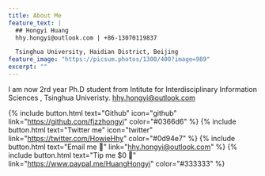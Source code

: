```yaml
---
title: About Me
feature_text: |
  ## Hongyi Huang
  hhy.hongyi@outlook.com | +86-13070119837

  Tsinghua University, Haidian District, Beijing
feature_image: "https://picsum.photos/1300/400?image=989"
excerpt: ""
---
```


I am now 2rd year Ph.D student from Intitute for Interdisciplinary Information Sciences , Tsinghua Univeristy. <hhy.hongyi@outlook.com>



{% include button.html text="Github" icon="github" link="https://github.com/fjzzhongyi" color="#0366d6" %} {% include button.html text="Twitter me" icon="twitter" link="https://twitter.com/HowieHhy" color="#0d94e7" %} {% include button.html text="Email me 📧" link="hhy.hongyi@outlook.com" %} {% include button.html text="Tip me $0 💸" link="https://www.paypal.me/HuangHongyi" color="#333333" %}


